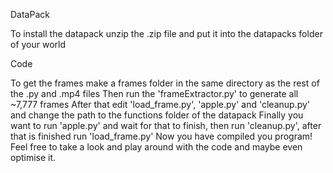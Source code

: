 DataPack

To install the datapack unzip the .zip file and put it into the datapacks folder of your world

Code

To get the frames make a frames folder in the same directory as the rest of the .py and .mp4 files
Then run the 'frameExtractor.py' to generate all ~7,777 frames
After that edit 'load_frame.py', 'apple.py' and 'cleanup.py' and change the path to the functions folder of the datapack
Finally you want to run 'apple.py' and wait for that to finish, then run 'cleanup.py', after that is finished run 'load_frame.py'
Now you have compiled you program! Feel free to take a look and play around with the code and maybe even optimise it.
